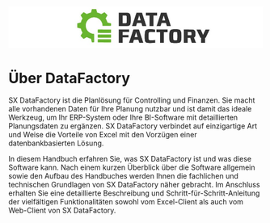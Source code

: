 ![Logo](Pictures/Logo.png)

# Über DataFactory

SX DataFactory ist die Planlösung für Controlling und Finanzen. Sie macht alle vorhandenen Daten für Ihre Planung nutzbar und ist damit das ideale Werkzeug, um Ihr ERP-System oder Ihre BI-Software mit detaillierten Planungsdaten zu ergänzen. SX DataFactory verbindet auf einzigartige Art und Weise die Vorteile von Excel mit den Vorzügen einer datenbankbasierten Lösung.

In diesem Handbuch erfahren Sie, was SX DataFactory ist und was diese Software kann. Nach einem kurzen Überblick über die Software allgemein sowie den Aufbau des Handbuches werden Ihnen die fachlichen und technischen Grundlagen von SX DataFactory näher gebracht. Im Anschluss erhalten Sie eine detaillierte Beschreibung und Schritt-für-Schritt-Anleitung der vielfältigen Funktionalitäten sowohl vom Excel-Client als auch vom Web-Client von SX DataFactory.

